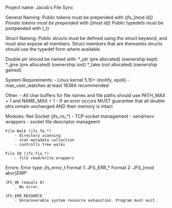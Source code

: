 Project name: Jacob's File Sync

General Naming:
    Public tokens must be prepended with (jfs_[mod id]_)
    Private tokens must be prepended with ([mod id]_)
    Public typedefs must be postpended with (_t)

Struct Naming:
    Public structs must be defined using the struct keyword, and must also
    expose all members. Struct members that are themseles structs should use
    the typedef form where available.

Double ptr should be named with:
    *_ptr  (pre allocated) (ownership kept)
    *_give (pre allocated) (ownership lost)
    *_take (not allocated) (ownership gained)


System Requirements:
    - Linux kernel 5.10+ (inotify, epoll)
    - max_user_watches at least 16384 recommended

Other:
    - All char buffers for file names and file paths should use PATH_MAX + 1 and NAME_MAX + 1
    - If an error occurs MUST guarantee that all double ptrs remain unchanged AND their memory is intact


Modules:
    Net Socket (jfs_ns_*)
        - TCP socket management
        - send/recv wrappers
        - socket file descriptor manageent

    File Walk (jfs_fw_*)
        - directory scanning
        - stat metadata collection
        - controlls tree walks

    File IO (jfs_fio_*)
        - file read/write wrappers


Errors:
    Error type: jfs_error_t
    Format 1: JFS_ERR_*
    Format 2: JFS_[mod abvr]_ERR_*

    JFS_OK (equals 0)
        _ No error.

    JFS_ERR_RESOURCE
        - Unrecoverable system resource exhaustion. Program must exit.



